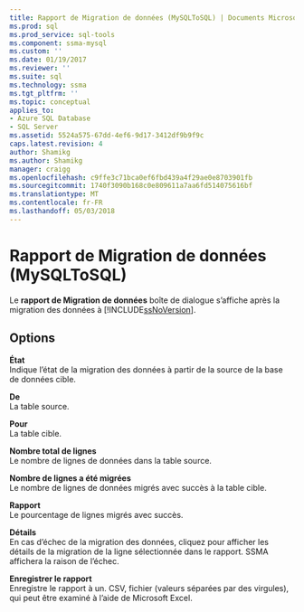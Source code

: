 ```yaml
---
title: Rapport de Migration de données (MySQLToSQL) | Documents Microsoft
ms.prod: sql
ms.prod_service: sql-tools
ms.component: ssma-mysql
ms.custom: ''
ms.date: 01/19/2017
ms.reviewer: ''
ms.suite: sql
ms.technology: ssma
ms.tgt_pltfrm: ''
ms.topic: conceptual
applies_to:
- Azure SQL Database
- SQL Server
ms.assetid: 5524a575-67dd-4ef6-9d17-3412df9b9f9c
caps.latest.revision: 4
author: Shamikg
ms.author: Shamikg
manager: craigg
ms.openlocfilehash: c9ffe3c71bca0ef6fbd439a4f29ae0e8703901fb
ms.sourcegitcommit: 1740f3090b168c0e809611a7aa6fd514075616bf
ms.translationtype: MT
ms.contentlocale: fr-FR
ms.lasthandoff: 05/03/2018
---
```

# <a name="data-migration-report--mysqltosql"></a>Rapport de Migration de données (MySQLToSQL)
Le **rapport de Migration de données** boîte de dialogue s’affiche après la migration des données à [!INCLUDE[ssNoVersion](../../includes/ssnoversion_md.md)].  
  
## <a name="options"></a>Options  
**État**  
Indique l’état de la migration des données à partir de la source de la base de données cible.  
  
**De**  
La table source.  
  
**Pour**  
La table cible.  
  
**Nombre total de lignes**  
Le nombre de lignes de données dans la table source.  
  
**Nombre de lignes a été migrées**  
Le nombre de lignes de données migrés avec succès à la table cible.  
  
**Rapport**  
Le pourcentage de lignes migrés avec succès.  
  
**Détails**  
En cas d’échec de la migration des données, cliquez pour afficher les détails de la migration de la ligne sélectionnée dans le rapport. SSMA affichera la raison de l’échec.  
  
**Enregistrer le rapport**  
Enregistre le rapport à un. CSV, fichier (valeurs séparées par des virgules), qui peut être examiné à l’aide de Microsoft Excel.  
  
